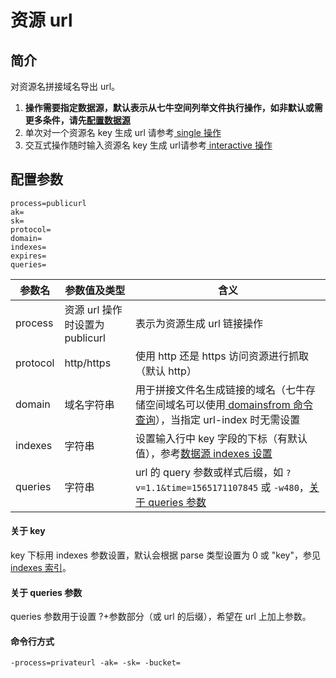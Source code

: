 # 资源 url

## 简介
对资源名拼接域名导出 url。  
1. **操作需要指定数据源，默认表示从七牛空间列举文件执行操作，如非默认或需更多条件，请先[配置数据源](datasource.md)**  
2. 单次对一个资源名 key 生成 url 请参考[ single 操作](single.md)  
3. 交互式操作随时输入资源名 key 生成 url请参考[ interactive 操作](interactive.md)  

## 配置参数
```
process=publicurl
ak=
sk=
protocol=
domain=
indexes=
expires=
queries=
```  
|参数名|参数值及类型 | 含义|  
|-----|-------|-----|  
|process| 资源 url 操作时设置为 publicurl | 表示为资源生成 url 链接操作|  
|protocol| http/https| 使用 http 还是 https 访问资源进行抓取（默认 http）|  
|domain| 域名字符串| 用于拼接文件名生成链接的域名（七牛存储空间域名可以使用[ domainsfrom 命令查询](domainsofbucket.md)），当指定 url-index 时无需设置|  
|indexes|字符串| 设置输入行中 key 字段的下标（有默认值），参考[数据源 indexes 设置](datasource.md#1-公共参数)|  
|queries| 字符串| url 的 query 参数或样式后缀，如 `?v=1.1&time=1565171107845` 或 `-w480`，[关于 queries 参数](#关于-queries-参数)|  

#### 关于 key
key 下标用 indexes 参数设置，默认会根据 parse 类型设置为 0 或 "key"，参见[ indexes 索引](datasource.md#关于-indexes-索引)。  

#### 关于 queries 参数
queries 参数用于设置 ?+参数部分（或 url 的后缀），希望在 url 上加上参数。  

#### 命令行方式
```
-process=privateurl -ak= -sk= -bucket= 
```
